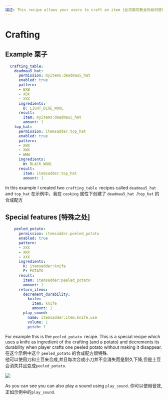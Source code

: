 ```yaml
---
描述: This recipe allows your users to craft an item [此页面可教会你如何使用Ia的合成配方功能]
---
```


# Crafting

## Example 栗子

```yaml
  crafting_table:
    deadmau5_hat:
      permission: myitems.deadmau5_hat
      enabled: true
      pattern:
      - BXB
      - XBX
      - XXX
      ingredients:
        B: LIGHT_BLUE_WOOL
      result:
        item: myitems:deadmau5_hat
        amount: 1
    top_hat:
      permission: itemsadder.top_hat
      enabled: true
      pattern:
      - XWX
      - XWX
      - WWW
      ingredients:
        W: BLACK_WOOL
      result:
        item: itemsadder:top_hat
        amount: 1
```

In this example I created two `crafting_table `recipes called `deadmau5_hat `and `top_hat`
在示例中，我在 `cooking` 属性下创建了 `deadmau5_hat `/`top_hat` 的合成配方

## Special features [特殊之处]

```yaml
    peeled_potato:
      permission: itemsadder.peeled_potato
      enabled: true
      pattern:
      - XXX
      - XKP
      - XXX
      ingredients:
        K: itemsadder:knife
        P: POTATO
      result:
        item: itemsadder:peeled_potato
        amount: 1
      return_items:
        decrement_durability:
          knife:
            item: knife
            amount: 1
        play_sound:
          name: itemsadder:item.knife.use
          volume: 1
          pitch: 1
```

For example this is the `peeled_potato `recipe. This is a special recipe which uses a knife as ingredient of  the crafting (and a potato) and decrements its durability when player crafts one peeled potato without making it disappear.\
在这个示例中这个 `peeled_potato` 的合成配方很特殊.\
他可以使用刀和土豆来合成,并且每次合成小刀并不会消失而是耐久下降,但是土豆会消失并且变成`peeled_potato`.

![](<../../../../.gitbook/assets/image (10).png>)

As you can see you can also play a sound using `play_sound`.
你可以使用音效,正如示例中的`play_sound`.
